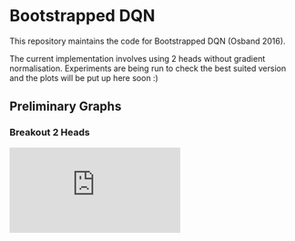 # Bootstrapped DQN

This repository maintains the code for Bootstrapped DQN (Osband 2016).

The current implementation involves using 2 heads without gradient normalisation.
Experiments are being run to check the best suited version and the plots will be put up here soon :)

## Preliminary Graphs

### Breakout 2 Heads

![Average_reward.pdf](https://github.com/rockermaxx/BootstrappedDQN/files/730188/Average_reward.pdf)

